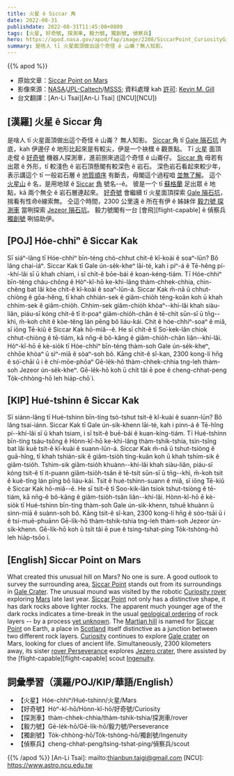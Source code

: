 ```yaml
---
title: 火星 ê Siccar 角
date: 2022-08-31
publishdate: 2022-08-31T11:45:00+0800
tags: [火星, 好奇號, 探測車, 毅力號, 獨創號, 偵察兵]
hero: https://apod.nasa.gov/apod/fap/image/2208/SiccarPoint_CuriosityGill_1080.jpg
summary: 是啥人 tī 火星面頂做出這个奇怪 ê 山崙？無人知影。
---
```


{{% apod %}}

- 原始文章：[Siccar Point on Mars](https://apod.nasa.gov/apod/ap220831.html)
- 影像來源：[NASA](https://www.nasa.gov/)/[JPL-Caltech](https://www.jpl.nasa.gov/)/[MSSS](http://www.msss.com/); 資料處理 kah [許可](https://creativecommons.org/licenses/by/2.0/): [Kevin M. Gill](https://www.flickr.com/people/kevinmgill/)
- 台文翻譯：[An-Li Tsai][An-Li Tsai] ([NCU][NCU])

## [漢羅] 火星 ê Siccar 角
是啥人 tī 火星面頂做出這个奇怪 ê 山崙？
無人知影。
[Siccar ][Siccar Point 1]角 tī [Gale 隕石坑][Gale Crater] 內底，kah 伊邊仔 ê 地形比起來是有較尖，伊是一个袂䆀 ê 觀景點。
Tī [火星][Mars] 面頂走傱 ê [好奇號][Curiosity rover] 機器人探測車，進前捌來過這个奇怪 ê 山崙仔。
[Siccar 角][Siccar Point 2] 毋若有出眾 ê 外形，tī 較淺色 ê 岩石頂懸閣有較深色 ê 岩石。
深色岩石看起來較少年，表示講這个 tī 一般岩石層 ê [地質順序][geological ordering] 有斷去，毋閣這个過程咱 [並無了解][yet unknown]。
這个 [火星山][Martian hill] ê 名，是用地球 ê [Siccar][Siccar] [角][Point] 號名--ê。
彼是一个 tī [蘇格蘭][Scotland] 足出眾 ê 地點，kā 兩个無仝 ê 岩石層連起來。
[好奇號][Curiosity] 會繼續 tī 火星面頂探索 [Gale 隕石坑][Gale crater]，揣看有性命ê線索無。
仝這个時間，2300 公里遠 ê 所在有伊 ê 姊妹伴 [毅力號 探測車][rover Perseverance] 當咧探索 [Jezeor 隕石坑][Jezero crater]。
毅力號閣有一台 [會飛][flight-capable] ê 偵察兵 [獨創號][Ingenuity] 咧協助伊。

## [POJ] Hóe-chhiⁿ ê Siccar Kak
Sī siáⁿ-lâng tī Hóe-chhiⁿ bīn-téng chò-chhut chit-ê kî-koài ê soaⁿ-lūn?
Bô lâng chai-iáⁿ.
Siccar Kak tī Gale ún-se̍k-kheⁿ lāi-té, kah i piⁿ-á ê Tē-hêng pí--khí-lâi sī ū khah chiam, i sī chi̍t-ê bōe-bái ê koan-kéng-tiám.
Tī Hóe-chhiⁿ bīn-téng cháu-chông ê Hòⁿ-kî-hō ke-khì-lâng thàm-chhek-chhia, chìn-chêng bat lâi kòe chit-ê kî-koài ê soaⁿ-lūn-á.
Siccar Kak m̄-nā ū chhut-chiòng ê gōa-hêng, tī khah chhián-sek ê giâm-chio̍h téng-koân koh ū khah chhim-sek ê giâm-chio̍h.
Chhim-sek giâm-chio̍h khòaⁿ--khí-lâi khah siàu-liân, piáu-sī kóng chit-ê tī it-poaⁿ giâm-chio̍h-chân ê tē-chit sūn-sī ū tn̄g--khì, m̄-koh chit ê kòe-têng lán pēng bô liáu-kái.
Chit ê hóe-chhiⁿ-soaⁿ ê miâ, sī iōng Tē-kiû ê Siccar Kak hō-miâ--ê.
He sī chi̍t-ê tī So͘-kek-lân chiok chhut-chiòng ê tē-tiám, kā nn̄g-ê bô-kâng ê giâm-chio̍h-chân liân--khí-lâi.
Hòⁿ-kî-hō ē kè-sio̍k tī Hóe-chhiⁿ bīn-téng thàm-soh Gale ún-se̍k-kheⁿ, chhōe khòaⁿ ū sìⁿ-miā ê sòaⁿ-soh bô.
Kāng chit-ê sî-kan, 2300 kong-lí hn̄g ê só͘-chāi ū i ê chí-mōe-phōaⁿ Gē-le̍k-hō thàm-chhek-chhia tng-leh thàm-soh Jezeor ún-se̍k-kheⁿ.
Gē-le̍k-hō koh ū chi̍t tâi ē poe ê cheng-chhat-peng To̍k-chhòng-hō leh hia̍p-chō͘ i.

## [KIP] Hué-tshinn ê Siccar Kak
Sī siánn-lâng tī Hué-tshinn bīn-tíng tsò-tshut tsit-ê kî-kuài ê suann-lūn?
Bô lâng tsai-iánn.
Siccar Kak tī Gale ún-si̍k-khenn lāi-té, kah i pinn-á ê Tē-hîng pí--khí-lâi sī ū khah tsiam, i sī tsi̍t-ê buē-bái ê kuan-kíng-tiám.
Tī Hué-tshinn bīn-tíng tsáu-tsông ê Hònn-kî-hō ke-khì-lâng thàm-tshik-tshia, tsìn-tsîng bat lâi kuè tsit-ê kî-kuài ê suann-lūn-á.
Siccar Kak m̄-nā ū tshut-tsiòng ê guā-hîng, tī khah tshián-sik ê giâm-tsio̍h tíng-kuân koh ū khah tshim-sik ê giâm-tsio̍h.
Tshim-sik giâm-tsio̍h khuànn--khí-lâi khah siàu-liân, piáu-sī kóng tsit-ê tī it-puann giâm-tsio̍h-tsân ê tē-tsit sūn-sī ū tn̄g--khì, m̄-koh tsit ê kuè-tîng lán pīng bô liáu-kái.
Tsit ê hué-tshinn-suann ê miâ, sī iōng Tē-kiû ê Siccar Kak hō-miâ--ê.
He sī tsi̍t-ê tī Soo-kik-lân tsiok tshut-tsiòng ê tē-tiám, kā nn̄g-ê bô-kâng ê giâm-tsio̍h-tsân liân--khí-lâi.
Hònn-kî-hō ē kè-sio̍k tī Hué-tshinn bīn-tíng thàm-soh Gale ún-si̍k-khenn, tshuē khuànn ū sìnn-miā ê suànn-soh bô.
Kāng tsit-ê sî-kan, 2300 kong-lí hn̄g ê sóo-tsāi ū i ê tsí-muē-phuānn Gē-li̍k-hō thàm-tshik-tshia tng-leh thàm-soh Jezeor ún-si̍k-khenn.
Gē-li̍k-hō koh ū tsi̍t tâi ē pue ê tsing-tshat-ping To̍k-tshòng-hō leh hia̍p-tsōo i.

## [English] Siccar Point on Mars

What created this unusual hill on Mars?
No one is sure.
A good outlook to survey the surrounding area, [Siccar Point][Siccar Point 1] stands out from its surroundings in [Gale Crater][Gale Crater].
The unusual mound was visited by the robotic [Curiosity rover][Curiosity rover] exploring [Mars][Mars] late last year.
[Siccar Point][Siccar Point 2] not only has a distinctive shape, it has dark rocks above lighter rocks.
The apparent much younger age of the dark rocks indicates a time-break in the usual [geological ordering][geological ordering] of rock layers -- by a process [yet unknown][yet unknown].
The [Martian hill][Martian hill] is named for [Siccar][Siccar] [Point][Point] on Earth, a place in [Scotland][Scotland] itself distinctive as a junction between two different rock layers.
[Curiosity][Curiosity] continues to explore [Gale crater][Gale crater] on Mars, looking for clues of ancient life.
Simultaneously, 2300 kilometers away, its sister [rover Perseverance][rover Perseverance] explores [Jezero crater][Jezero crater], there assisted by the [flight-capable][flight-capable] scout [Ingenuity][Ingenuity].

## 詞彙學習（漢羅/POJ/KIP/華語/English）
- 【火星】Hóe-chhiⁿ/Hué-tshinn/火星/Mars
- 【好奇號】Hòⁿ-kî-hō/Hònn-kî-hō/好奇號/Curiosity
- 【探測車】thàm-chhek-chhia/thàm-tshik-tshia/探測車/rover
- 【毅力號】Gē-le̍k-hō/Gē-li̍k-hō/毅力號/Perseverance
- 【獨創號】To̍k-chhòng-hō/To̍k-tshòng-hō/獨創號/Ingenuity
- 【偵察兵】cheng-chhat-peng/tsing-tshat-ping/偵察兵/scout

{{% /apod %}}
[An-Li Tsai]: mailto:thianbun.taigi@gmail.com
[NCU]: https://www.astro.ncu.edu.tw

[copyright]: https://apod.nasa.gov/apod/fap/lib/about_apod.html#srapply

[Siccar Point 1]:https://www.flickr.com/photos/kevinmgill/51632892072
[Gale Crater]:https://www.jpl.nasa.gov/videos/a-guide-to-gale-crater
[Curiosity rover]:https://www.jpl.nasa.gov/missions/mars-science-laboratory-curiosity-rover-msl
[Mars]:https://solarsystem.nasa.gov/planets/mars/in-depth/
[Siccar Point 2]:https://www.flickr.com/photos/thomasappere/51642208126/in/pool-apods/
[geological ordering]:https://en.wikipedia.org/wiki/Stratigraphy
[yet unknown]:https://cdn.britannica.com/40/230840-050-2676B617/Dog-listening-mutt.jpg
[Martian hill]:https://mars.nasa.gov/msl/mission-updates/9061/sols-3276-3277-closest-approach-to-siccar-point/
[Siccar]:https://youtu.be/JCEDCcHcpYE
[Point]:https://en.wikipedia.org/wiki/Siccar_Point
[Scotland]:https://en.wikipedia.org/wiki/Scotland
[Curiosity]:https://apod.nasa.gov/apod/ap191029.html
[Gale crater]:https://apod.nasa.gov/apod/ap110729.html
[rover Perseverance]:https://mars.nasa.gov/mars2020/
[Jezero crater]:https://mars.nasa.gov/mars2020/mission/science/landing-site/
[flight-capable e]:https://apod.nasa.gov/apod/ap210420.html
[flight-capable t]:https://apod.tw/daily/20210420/
[Ingenuity]:https://mars.nasa.gov/technology/helicopter/#Quick-Facts
